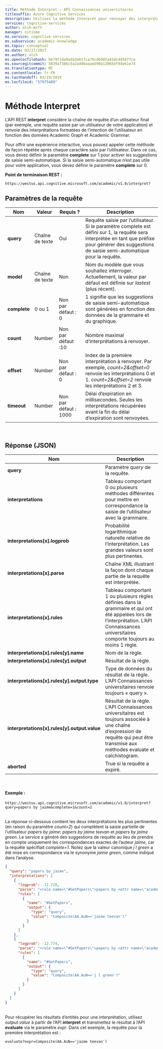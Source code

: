 ```yaml
---
title: Méthode Interpret – API Connaissances universitaires
titlesuffix: Azure Cognitive Services
description: Utilisez la méthode Interpret pour renvoyer des interprétations formatées des chaînes de requête des utilisateurs en fonction des données Academic Graph et Academic Grammar de Microsoft Cognitive Services.
services: cognitive-services
author: alch-msft
manager: nitinme
ms.service: cognitive-services
ms.subservice: academic-knowledge
ms.topic: conceptual
ms.date: 03/27/2017
ms.author: alch
ms.openlocfilehash: b679f1da0ada3e61fca79cdb985a43dc445877ce
ms.sourcegitcommit: 5839af386c5a2ad46aaaeb90a13065ef94e61e74
ms.translationtype: MT
ms.contentlocale: fr-FR
ms.lasthandoff: 03/19/2019
ms.locfileid: "57975489"
---
```

# <a name="interpret-method"></a>Méthode Interpret

L’API REST **interpret** considère la chaîne de requête d’un utilisateur final (par exemple, une requête saisie par un utilisateur de votre application) et renvoie des interprétations formatées de l’intention de l’utilisateur en fonction des données Academic Graph et Academic Grammar.

Pour offrir une expérience interactive, vous pouvez appeler cette méthode de façon répétée après chaque caractère saisi par l’utilisateur. Dans ce cas, vous devez définir le paramètre **complete** sur 1 pour activer les suggestions de saisie semi-automatique. Si la saisie semi-automatique n’est pas utile pour votre application, vous devez définir le paramètre **complete** sur 0.

**Point de terminaison REST :**

    https://westus.api.cognitive.microsoft.com/academic/v1.0/interpret?

## <a name="request-parameters"></a>Paramètres de la requête

Nom     | Valeur | Requis ?  | Description
---------|---------|---------|---------
**query**    | Chaîne de texte | Oui | Requête saisie par l’utilisateur.  Si le paramètre complete est défini sur 1, la requête sera interprétée en tant que préfixe pour générer des suggestions de saisie semi-automatique pour la requête.        
**model**    | Chaîne de texte | Non   | Nom du modèle que vous souhaitez interroger.  Actuellement, la valeur par défaut est définie sur *lastest* (plus récent).        
**complete** | 0 ou 1 | Non <br>par défaut : 0  | 1 signifie que les suggestions de saisie semi-automatique sont générées en fonction des données de la grammaire et du graphique.         
**count**    | Number | Non <br>par défaut :10 | Nombre maximal d’interprétations à renvoyer.         
**offset**   | Number | Non <br>par défaut : 0  | Index de la première interprétation à renvoyer. Par exemple, *count=2&offset=0* renvoie les interprétations 0 et 1. *count=2&offset=2* renvoie les interprétations 2 et 3.       
**timeout**  | Number | Non <br>par défaut : 1000 | Délai d’expiration en millisecondes. Seules les interprétations récupérées avant la fin du délai d’expiration sont renvoyées.

<br>
  
## <a name="response-json"></a>Réponse (JSON)

Nom     | Description
---------|---------
**query** |Paramètre *query* de la requête.
**interpretations** |Tableau comportant 0 ou plusieurs méthodes différentes pour mettre en correspondance la saisie de l’utilisateur avec la grammaire.
**interpretations[x].logprob**  |Probabilité logarithmique naturelle relative de l’interprétation. Les grandes valeurs sont plus pertinentes.
**interpretations[x].parse**  |Chaîne XML illustrant la façon dont chaque partie de la requête est interprétée.
**interpretations[x].rules**  |Tableau comportant 1 ou plusieurs règles définies dans la grammaire et qui ont été appelées lors de l’interprétation. L’API Connaissances universitaires comporte toujours au moins 1 règle.
**interpretations[x].rules[y].name**  |Nom de la règle.
**interpretations[x].rules[y].output**  |Résultat de la règle.
**interpretations[x].rules[y].output.type** |Type de données du résultat de la règle.  L’API Connaissances universitaires renvoie toujours « query ».
**interpretations[x].rules[y].output.value**  |Résultat de la règle. L’API Connaissances universitaires est toujours associée à une chaîne d’expression de requête qui peut être transmise aux méthodes evaluate et calchistogram.
**aborted** | True si la requête a expiré.

<br>

#### <a name="example"></a>Exemple :
```
https://westus.api.cognitive.microsoft.com/academic/v1.0/interpret?query=papers by jaime&complete=1&count=2
 ```
<br>La réponse ci-dessous contient les deux interprétations les plus pertinentes (en raison du paramètre *count=2*) qui complètent la saisie partielle de l’utilisateur *papers by jaime*: *papers by jaime teevan*  et *papers by jaime green*.  Le service a généré des suggestions de requête au lieu de prendre en compte uniquement les correspondances exactes de l’auteur *jaime*, car la requête spécifiait *complete=1*. Notez que la valeur canonique *j l green* a été mise en correspondance via le synonyme *jamie green*, comme indiqué dans l’analyse.


```JSON
{
  "query": "papers by jaime",
  "interpretations": [
    {
      "logprob": -12.728,
      "parse": "<rule name=\"#GetPapers\">papers by <attr name=\"academic#AA.AuN\">jaime teevan</attr></rule>",
      "rules": [
        {
          "name": "#GetPapers",
          "output": {
            "type": "query",
            "value": "Composite(AA.AuN=='jaime teevan')"
          }
        }
      ]
    },
    {
      "logprob": -12.774,
      "parse": "<rule name=\"#GetPapers\">papers by <attr name=\"academic#AA.AuN\" canonical=\"j l green\">jaime green</attr></rule>",
      "rules": [
        {
          "name": "#GetPapers",
          "output": {
            "type": "query",
            "value": "Composite(AA.AuN=='j l green')"
          }
        }
      ]
    }
  ]
}
```  
<br>Pour récupérer les résultats d’entités pour une interprétation, utilisez *output.value* à partir de l’API **interpret** et transmettez le résultat à l’API **evaluate** via le paramètre *expr*. Dans cet exemple, la requête pour la première interprétation est : 
```
evaluate?expr=Composite(AA.AuN=='jaime teevan')
```
 
